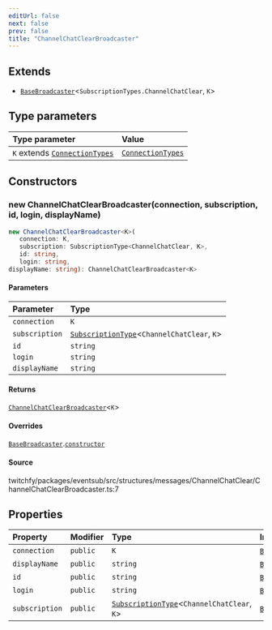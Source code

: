 ```yaml
---
editUrl: false
next: false
prev: false
title: "ChannelChatClearBroadcaster"
---
```


## Extends

- [`BaseBroadcaster`](/api/eventsub/classes/basebroadcaster/)\<`SubscriptionTypes.ChannelChatClear`, `K`\>

## Type parameters

| Type parameter | Value |
| :------ | :------ |
| `K` extends [`ConnectionTypes`](/api/eventsub/type-aliases/connectiontypes/) | [`ConnectionTypes`](/api/eventsub/type-aliases/connectiontypes/) |

## Constructors

### new ChannelChatClearBroadcaster(connection, subscription, id, login, displayName)

```ts
new ChannelChatClearBroadcaster<K>(
   connection: K, 
   subscription: SubscriptionType<ChannelChatClear, K>, 
   id: string, 
   login: string, 
displayName: string): ChannelChatClearBroadcaster<K>
```

#### Parameters

| Parameter | Type |
| :------ | :------ |
| `connection` | `K` |
| `subscription` | [`SubscriptionType`](/api/eventsub/type-aliases/subscriptiontype/)\<`ChannelChatClear`, `K`\> |
| `id` | `string` |
| `login` | `string` |
| `displayName` | `string` |

#### Returns

[`ChannelChatClearBroadcaster`](/api/eventsub/classes/channelchatclearbroadcaster/)\<`K`\>

#### Overrides

[`BaseBroadcaster`](/api/eventsub/classes/basebroadcaster/).[`constructor`](/api/eventsub/classes/basebroadcaster/#constructors)

#### Source

twitchfy/packages/eventsub/src/structures/messages/ChannelChatClear/ChannelChatClearBroadcaster.ts:7

## Properties

| Property | Modifier | Type | Inherited from |
| :------ | :------ | :------ | :------ |
| `connection` | `public` | `K` | [`BaseBroadcaster`](/api/eventsub/classes/basebroadcaster/).`connection` |
| `displayName` | `public` | `string` | [`BaseBroadcaster`](/api/eventsub/classes/basebroadcaster/).`displayName` |
| `id` | `public` | `string` | [`BaseBroadcaster`](/api/eventsub/classes/basebroadcaster/).`id` |
| `login` | `public` | `string` | [`BaseBroadcaster`](/api/eventsub/classes/basebroadcaster/).`login` |
| `subscription` | `public` | [`SubscriptionType`](/api/eventsub/type-aliases/subscriptiontype/)\<`ChannelChatClear`, `K`\> | [`BaseBroadcaster`](/api/eventsub/classes/basebroadcaster/).`subscription` |
